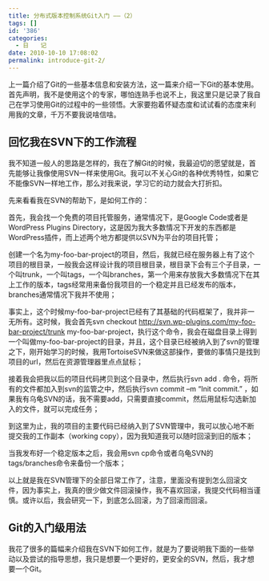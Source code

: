 ```yaml
---
title: 分布式版本控制系统Git入门 ——（2）
tags: []
id: '386'
categories:
  - 日　　记
date: 2010-10-10 17:08:02
permalink: introduce-git-2/
---
```


上一篇介绍了Git的一些基本信息和安装方法，这一篇来介绍一下Git的基本使用。首先声明，我不是使用这个的专家，哪怕连熟手也说不上，我这里只是记录了我自己在学习使用Git的过程中的一些领悟。大家要抱着怀疑态度和试试看的态度来利用我的文章，千万不要我说啥信啥。

## 回忆我在SVN下的工作流程

我不知道一般人的思路是怎样的，我在了解Git的时候，我最迫切的愿望就是，首先能够让我像使用SVN一样来使用Git。我可以不关心Git的各种优秀特性，如果它不能像SVN一样地工作，那么对我来说，学习它的动力就会大打折扣。

先来看看我在SVN的帮助下，是如何工作的：

首先，我会找一个免费的项目托管服务，通常情况下，是Google Code或者是WordPress Plugins Directory，这是因为我大多数情况下开发的东西都是WordPress插件，而上述两个地方都提供以SVN为平台的项目托管；

创建一个名为my-foo-bar-project的项目，然后，我就已经在服务器上有了这个项目的根目录，一般我会这样设计我的项目根目录，根目录下会有三个子目录，一个叫trunk，一个叫tags，一个叫branches，第一个用来存放我大多数情况下在其上工作的版本，tags经常用来备份我项目的一个稳定并且已经发布的版本，branches通常情况下我并不使用；

事实上，这个时候my-foo-bar-project已经有了其基础的代码框架了，我并非一无所有。这时候，我会首先svn checkout http://svn.wp-plugins.com/my-foo-bar-project/trunk my-foo-bar-project，执行这个命令，我会在磁盘目录上得到一个叫做my-foo-bar-project的目录，并且，这个目录已经被纳入到了svn的管理之下，刚开始学习的时候，我用TortoiseSVN来做这部操作，要做的事情只是找到项目的url，然后在资源管理器里点点鼠标；

接着我会把我以后的项目代码拷贝到这个目录中，然后执行svn add . 命令，将所有的文件都加入到svn的监管之中，然后执行svn commit –m “Init commit.” ，如果我有乌龟SVN的话，我不需要add，只需要直接commit，然后用鼠标勾选新加入的文件，就可以完成任务；

到这里为止，我的项目的主要代码已经纳入到了SVN管理中，我可以放心地不断提交我的工作副本（working copy），因为我知道我可以随时回滚到旧的版本；

当我发布好一个稳定版本之后，我会用svn cp命令或者乌龟SVN的tags/branches命令来备份一个版本；

以上就是我在SVN管理下的全部日常工作了，注意，里面没有提到怎么回滚文件，因为事实上，我真的很少做文件回滚操作，我不喜欢回滚，我提交代码相当谨慎。或许以后，我会研究一下，到底怎么回滚，为了回滚而回滚。

## Git的入门级用法

我花了很多的篇幅来介绍我在SVN下如何工作，就是为了要说明我下面的一些举动以及尝试的指导思想，我只是想要一个更好的，更安全的SVN，然后，我才想要一个Git。